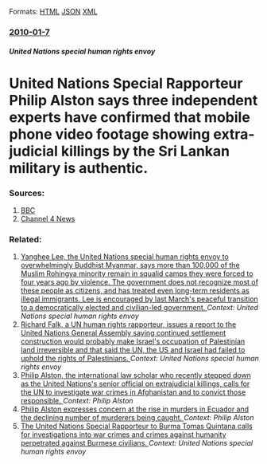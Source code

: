 
Formats: [HTML](/news/2010/01/7/united-nations-special-rapporteur-philip-alston-says-three-independent-experts-have-confirmed-that-mobile-phone-video-footage-showing-extra.html)  [JSON](/news/2010/01/7/united-nations-special-rapporteur-philip-alston-says-three-independent-experts-have-confirmed-that-mobile-phone-video-footage-showing-extra.json)  [XML](/news/2010/01/7/united-nations-special-rapporteur-philip-alston-says-three-independent-experts-have-confirmed-that-mobile-phone-video-footage-showing-extra.xml)  

### [2010-01-7](/news/2010/01/7/index.md)

##### United Nations special human rights envoy
# United Nations Special Rapporteur Philip Alston says three independent experts have confirmed that mobile phone video footage showing extra-judicial killings by the Sri Lankan military is authentic. 




### Sources:

1. [BBC](http://news.bbc.co.uk/1/hi/world/south_asia/8446849.stm)
2. [Channel 4 News](http://www.channel4.com/news/articles/world/asia_pacific/sri+lanka+video+aposappears+authenticapos/3491637)

### Related:

1. [Yanghee Lee, the United Nations special human rights envoy to overwhelmingly Buddhist Myanmar, says more than 100,000 of the Muslim Rohingya minority remain in squalid camps they were forced to four years ago by violence. The government does not recognize most of these people as citizens, and has treated even long-term residents as illegal immigrants. Lee is encouraged by last March's peaceful transition to a democratically elected and civilian-led government. ](/news/2016/07/1/yanghee-lee-the-united-nations-special-human-rights-envoy-to-overwhelmingly-buddhist-myanmar-says-more-than-100-000-of-the-muslim-rohingya.md) _Context: United Nations special human rights envoy_
2. [Richard Falk, a UN human rights rapporteur, issues a report to the United Nations General Assembly saying continued settlement construction would probably make Israel's occupation of Palestinian land irreversible and that said the UN, the US and Israel had failed to uphold the rights of Palestinians. ](/news/2010/10/23/richard-falk-a-un-human-rights-rapporteur-issues-a-report-to-the-united-nations-general-assembly-saying-continued-settlement-construction.md) _Context: United Nations special human rights envoy_
3. [Philip Alston, the international law scholar who recently stepped down as the United Nations's senior official on extrajudicial killings, calls for the UN to investigate war crimes in Afghanistan and to convict those responsible. ](/news/2010/09/26/philip-alston-the-international-law-scholar-who-recently-stepped-down-as-the-united-nations-s-senior-official-on-extrajudicial-killings-ca.md) _Context: Philip Alston_
4. [Philip Alston expresses concern at the rise in murders in Ecuador and the declining number of murderers being caught. ](/news/2010/07/16/philip-alston-expresses-concern-at-the-rise-in-murders-in-ecuador-and-the-declining-number-of-murderers-being-caught.md) _Context: Philip Alston_
5. [The United Nations Special Rapporteur to Burma Tomas Quintana calls for investigations into war crimes and crimes against humanity perpetrated against Burmese civilians. ](/news/2010/03/12/the-united-nations-special-rapporteur-to-burma-tomas-quintana-calls-for-investigations-into-war-crimes-and-crimes-against-humanity-perpetrat.md) _Context: United Nations special human rights envoy_
